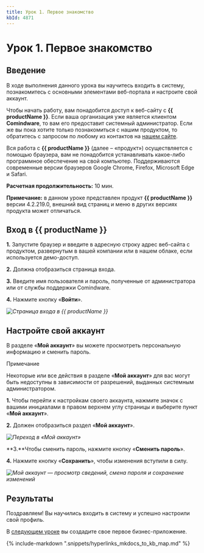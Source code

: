 ```yaml
---
title: Урок 1. Первое знакомство
kbId: 4871
---
```


# Урок 1. Первое знакомство

## Введение

В ходе выполнения данного урока вы научитесь входить в систему, познакомитесь с основными элементами веб-портала и настроите свой аккаунт.

Чтобы начать работу, вам понадобится доступ к веб-сайту с **{{ productName }}**. Если ваша организация уже является клиентом **Comindware**, то вам его предоставит системный администратор. Если же вы пока хотите только познакомиться с нашим продуктом, то обратитесь с запросом по любому из контактов на  [нашем сайте](https://www.comindware.ru/company/contact-us/).

Вся работа с **{{ productName }}** (далее – «продукт») осуществляется с помощью браузера, вам не понадобится устанавливать какое-либо программное обеспечение на свой компьютер. Поддерживаются современные версии браузеров Google Chrome, Firefox, Microsoft Edge и Safari.

**Расчетная продолжительность:** 10 мин.

**Примечание:** в данном уроке представлен продукт **{{ productName }}** версии 4.2.219.0, внешний вид страниц и меню в других версиях продукта может отличаться.

## Вход в {{ productName }}

**1.** Запустите браузер и введите в адресную строку адрес веб-сайта с продуктом, развернутым в вашей компании или в нашем облаке, если используется демо-доступ.

**2.** Должна отобразиться страница входа.

**3.** Введите имя пользователя и пароль, полученные от администратора или от службы поддержки Comindware.

**4.** Нажмите кнопку «**Войти**».

_![Страница входа в {{ productName }}](https://kb.comindware.ru/assets/img_6241ba621eb66.png)_

## Настройте свой аккаунт

В разделе «**Мой аккаунт**» вы можете просмотреть персональную информацию и сменить пароль.

Примечание

Некоторые или все действия в разделе «**Мой аккаунт**» для вас могут быть недоступны в зависимости от разрешений, выданных системным администратором.

**1.** Чтобы перейти к настройкам своего аккаунта, нажмите значок с вашими инициалами в правом верхнем углу страницы и выберите пункт «**Мой аккаунт**».

**2.** Должен отобразиться раздел «**Мой аккаунт**».

_![Переход в «Мой аккаунт»](https://kb.comindware.ru/assets/img_630e28fe126e3.png)_

**3.**Чтобы сменить пароль, нажмите кнопку «**Сменить пароль**».

**4.** Нажмите кнопку «**Сохранить**», чтобы изменения вступили в силу.

_![Мой аккаунт — просмотр сведений, смена пароля и сохранение изменений](https://kb.comindware.ru/assets/img_63ff0f836303c.png)_

## Результаты

Поздравляем! Вы научились входить в систему и успешно настроили свой профиль.

В  [следующем уроке](https://kb.comindware.ru/article.php?id=4873)  вы создадите свое первое бизнес-приложение.

{% include-markdown ".snippets/hyperlinks_mkdocs_to_kb_map.md" %}

